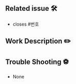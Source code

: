 ## Related issue 🛠

<!-- 관련 이슈 번호를 적어주세요 -->
- closes #번호

## Work Description ✏️

<!-- 작업 내용을 간단히 소개주세요 -->

## Trouble Shooting ⚽️

<!-- 어떤 위험이나 장애를 발견했는지 적어주세요 -->

- None
